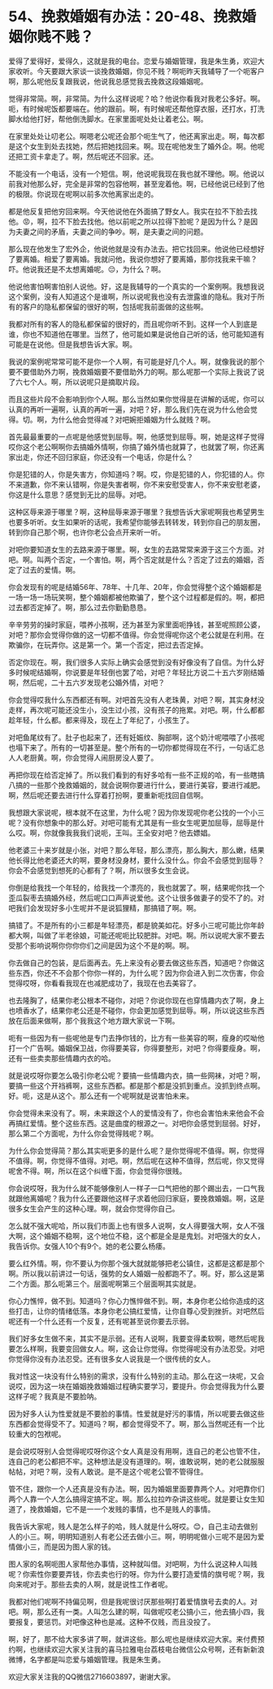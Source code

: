 # 54、挽救婚姻有办法：20-48、挽救婚姻你贱不贱？

爱得了爱得好，爱得久，这就是我的电台。恋爱与婚姻管理，我是朱生勇，欢迎大家收听。今天要跟大家谈一谈挽救婚姻，你见不贱？啊呃昨天我辅导了一个呃客户啊，那么呢他反复跟我说，他说我总感觉我去挽救这段婚姻呢。

觉得非常简。啊，非常简。为什么这样说呢？哈？他说你看我对我老公多好。啊。呃，有时候呢饭都要端在。他的跟前。啊，有时候呢还帮他穿衣服，还打水，打洗脚水给他打好，帮他倒洗脚水。在家里面呢处处让着老公。啊。

在家里处处让叨老公。啊嗯老公呢还会那个呃生气了，他还离家出走。啊，每次都是这个女生到处去找她，然后把她找回来。啊。现在呢他发生了婚外企。啊。他呢还把工资卡拿走了。啊，然后呢还不回家。还。

不能没有一个电话，没有一个短信。啊，他说呢我现在我也就不理他。啊。他说以前我对他那么好，完全是非常的包容他啊，甚至宠着他。啊，已经他说已经到了他的极限。你说现在呢啊以前多次他离家出走的。

都是他反复把他穷回来啊。今天他说他在外面搞了野女人。我实在拉不下脸去找他。😡，啊，拉不下脸去找他。他以前呢之所以拉得下脸呢？是因为什么？是因为夫妻之间的矛盾，夫妻之间的争吵。啊，是夫妻之间的问题。

那么现在他发生了宏外企，他说他就是没有办法去。把它找回来。他说他已经想好了要离婚。相爱了要离婚。我就问他，我说你想好了要离婚，那你找我来干嘛？吓。他说我还是不太想离婚呢。😔，为什么？啊。

他说他害怕啊害怕别人说他。好，这是我辅导的一个真实的一个案例啊。我想我说这个案例，没有人知道这个是谁啊，所以说呢我也没有去泄露谁的隐私。我对于所有的客户的隐私都保留的很好的啊，包括呢我前面做的这些啊。

我都对所有的客人的隐私都保留的很好的，而且呢你听不到。这样一个人到底是谁，你也不知道他在哪里。当然了，他可能如果是说他自己听的话，他可能知道有可能是在说他。但是我想告诉大家。啊。

我说的案例呢常常可能不是你一个人啊，有可能是好几个人。啊，就像我说的那个要不要借助外力啊，挽救婚姻要不要借助外力的啊。那么呢那一个实际上我说了说了六七个人。啊，所以说呢只是摘取片段。

而且这些片段不会影响到你个人啊。那么当然如果你觉得是在讲解的话呢，你可以认真的再听一遍啊，认真的再听一遍，对吧？好，那么我们先在说为什么他会觉得。切。啊，为什么他会觉得减？对吧婉拒婚姻为什么就贱？啊。

首先最最重要的一点呢是他感觉到屈辱。啊，他感觉到屈辱。啊，她是这样子觉得哎你这个老公啊啊你去搞婚外情啊，你搞了婚外情也就算了，也就罢了啊，你还离家出走，你还不回归家庭，你还没有一个电话，你是什么？

你是犯错的人，你是失害方，你知道吗？啊。哎，你是犯错的人，你犯错的人。你不来道歉，你不来认错啊，你是失害者啊，你不来安慰受害人，你不来安慰老婆，你这是什么意思？感觉到无比的屈辱。对吧。

这种区辱来源于哪里？啊，这种屈辱来源于哪里？我想告诉大家呢啊我也希望男生也要多听听。女生如果听的话呢，我希望你能够去转转发，转到你自己的朋友圈，转到你自己那个啊，也许你老公会点开来听一听。

对吧你要知道女生的去路来源于哪里。啊，女生的去路常常来源于这三个方面。对吧。啊。叫两个否定，一个害怕。啊，两个否定就是什么？否定了过去的婚姻，否定了过去的爱情。啊。

你会发现有的呢是结婚56年、78年、十几年、20年，你会觉得整个这个婚姻都是一场一场一场玩笑啊，整个婚姻都被他欺骗了，整个这个过程都是假的。啊，都把过去都否定掉了。啊，那么过去你勤勤恳恳。

辛辛劳劳的操时家庭，喂养小孩啊，还为甚至为家里面呃挣钱，甚至呢照顾公婆，对吧？那你会觉得你做的这一切都不值得。你会觉得呢你这个老公就是在利用。在欺骗你，在玩弄你。这是第一个。第一个否定，把过去否定掉。

否定你现在。啊，我们很多人实际上确实会感觉到没有好像没有了自信。为什么好多时候呢结婚啊，你说要是年轻倒也罢了哈，对吧？年轻比方说二十五六岁刚结婚啊，然后呢，二十五六岁发现老公婚外情，对吧？

你会觉得哎我什么东西都还有啊。对吧首先没有人老珠黄，对吧？啊，其实身材没走样，再次呢可能还没生小，没生过小孩，没有孩子的拖累。对吧。啊，什么都都趁年轻，什么都。都来得及，现在上了年纪了，小孩生了。

对吧鱼尾纹有了。肚子也起来了，还有妊娠纹、胸部啊，这个奶汁呢喂喂了小孩呢也塌下来了。所有的一切甚至是。整个所有的一切你都觉得现在不行，一句话汇总人人老厨黄。啊，你会觉得人闹厨房没人要了。

再把你现在给否定掉了。所以我们看到的有好多哈有一些不正规的哈，有一些瞎搞八搞的一些那个挽救婚姻的，就会说啊你要进行什么，要进行美容，要进行减肥。啊，然后呢还要去进行什么穿着打扮啊，要重新呃找回自信啊。

我想跟大家说呢，根本就不在这里，为什么呢？因为你发现呢你老公找的一个小三呢？没有你想象中的那么好。对吧可能有尤其是有一些女生呢更加屈辱，屈辱是什么哎。啊，你就像我我我们说呃，王叫。王全安对吧？他去嫖娼。

他老婆三十来岁就是小张，对吧？那么年轻，那么漂亮，那么胸大，那么嫩，结果他长得比他老婆还大的啊，要身材没身材，要什么没什么。你会不会感觉到屈辱？你会不会感觉到想死的心都有了？啊，所以很多女生会说。

你倒是给我找一个年轻的，给我找一个漂亮的，我也就罢了。啊，结果呢你找一个歪瓜裂枣去搞婚外经，然后呢口口声声说爱他。这个让很多做妻子的受不了的。对吧我们会发现好多小生呢并不是说狐狸精，那搞错了啊。啊。

搞错了。不是所有的小三都是年轻漂亮，都是貌美如花。好多小三呢可能比你年龄都大啊，叫做了半老徐娘，可能还呢呃比较肥胖。对吧。啊。所以说呢大家不要去受那个影响说啊你你你你们之间是因为这个不是的啊。啊。

你去做自己的包装，是后面再去。先上来没有必要去做这些东西，知道吧？你做这些东西，你还不不会那个你你一样的，为什么呢？因为你会进入到二次伤害，你会觉得哎呀，你看看我现在也减肥成功了，我现在也去美容了。

也去隆胸了，结果你老公根本不碰你，对吧？你说你现在也穿情趣内衣了啊，身上也喷香水了，结果你老公还是不碰你，你会更加感觉到屈辱。啊，所以说这些东西放在后面来做啊，那个我我这个地方跟大家说一下啊。

呃有一些因为有一些呢他是专门去挣你钱的，比方有一些美容的啊，瘦身的哎呦他打一个广告啊。婚姻保卫战，你得要美容，你得要整形，对吧？你得要瘦身。啊，还有一些卖卖那些情趣内衣的哈。

就是说哎呀你要怎么吸引你老公呢？要搞一些情趣内衣，搞一些网袜，对吧？啊，要搞一些这个开裆裤啊，这些东西都。都是那个都是没抓到重点。没抓到终点啊。好。呃，这是从这个。那么还有一个呢啊就是说害怕未来。

你会觉得未来没有了。啊，未来跟这个人的爱情没有了，你也会害怕未来他会不会再搞红爱情。整个这些东西。这是曲度的根源之一。对吧你会感觉到屈弱。好好，那么第二个方面呢，为什么你会觉得贱呢？啊。

为什么你会觉得简？那么其实呃更多的是什么呢？是你觉得呢不值得。啊，你觉得不值得。啊，你觉得不值得。对吧。啊，然后呢在这种不值得，然后呢，你又觉得呢舍不得。啊，所以在这个纠缠下面，你会觉得你很贱。

你会说哎呀，我为什么就不能够像别人一样子一口气把他的那个踢出去，一口气我就跟他离婚呢？我为什么还要跟他这样子求着他回归家庭，要挽救婚姻。啊，这是很多女生会产生的这种心理。啊，就会你觉得你自己。

怎么就不强大呢哈，所以我们市面上也有很多人说啊，女人得要强大啊，女人不强大啊，这个婚姻不稳啊，这个地位不稳，这个都是全是是鬼划。对吧强大的女人，我告诉你。女强人10个有9个。她的老公要么杨痿。

要么红外情。啊，你不要认为你那个强大就就能够把老公镇住，这都是这都是那个啊。所以我以前讲过一句话，强势的女人婚姻一般都跑不了。啊。好，那么这是第二个方面。那么呃第三个。层面呢啊第三个层面啊其实就是。

你心力憔悴，做不到。知道吗？你心力憔悴做不到。啊，本身你老公给你造成的这些打击，让你的情绪低落。本身你老公搞红爱情，让你自尊心受到挫折。对吧然后呢还有一个什么还有一个反复，还有呢甚至说你要去示弱。

我们好多女生做不来，其实不是示弱。还有人说啊，我要变得柔软啊，嗯然后呢我要怎么样啊，我要变回做女人。啊，这会让你觉得。你觉得呢没有办法忍受。对吧你觉得你没有办法忍受。还有很多女人说我是一个很传统的女人。

我对性这一块没有什么特别的需求，没有什么特别的主动。那么在这一块呢，又会说哎，因为这一块在婚姻挽救婚姻过程确实要学习，要提升。你会觉得我为什么要这样子呢？我真是不要脸呐。

因为好多人认为性爱就是不要脸的事情。性爱就是好污的事情，所以呢要去做这些东西都会觉得受不了。知道吗？啊，都会觉得受不了。啊，那么当然呢还有一个比较重大的包袱呢。

是会说哎呀别人会觉得呢哎呀你这个女人真是没有用啊，连自己的老公也管不住，连自己的老公都把不牢。这种想法是没有道理的。啊，谁敢说啊，她的老公就服服帖帖，对吧？啊，没有人敢说。是不是这个呢老公管不管得住。

管不住，跟你一个人还真是没有办法。啊，因为婚姻里面要靠两个人。对吧靠你们两个人靠一个人怎么搞得定搞不定。啊。那么拉拉咋杂讲这些呢。就是要让女生知道了，挽救婚姻，它不是一一个发贱的事情，也不是贱人的事情。

我告诉大家呢，贱人是怎么样子的哈，贱人就是什么呀哎。😊，自己主动去做别人的小三。啊，明明知道别人有老公还去做小三。啊，明明呢做小三呢不是因为爱情做小三，而是因为图人家的钱。

图人家的名啊呃图人家帮他办事情，这种就叫借。对吧啊，为什么说这种人叫贱呢？你索性你要要弄钱，你去卖也行的呀。你为什么要打造爱情的旗号呢？啊，我向来呢对于。那些去卖的人啊，就是说性工作者呢。

我都对他们呢啊不持偏见啊，但是我呢很讨厌那些啊打着爱情旗号去卖的人。对吧。啊，那么还有一类。人叫怎么建的啊，叫做呢哎老公搞小三，他去搞小四，我要报复，要惩罚。对吧像这种也是减。这种不仅贱，而且没投了。

啊，好了，那不给大家多讲了啊，就讲这些。那么呢也是继续欢迎大家。来付费预约啊，也继续欢迎大家关注我的喜马拉雅电台荔枝电台微信公众号啊，还有新新浪微博，名字都是叫恋爱与婚姻管理。我是朱生勇。

欢迎大家关注我的QQ微信2716603897，谢谢大家。
